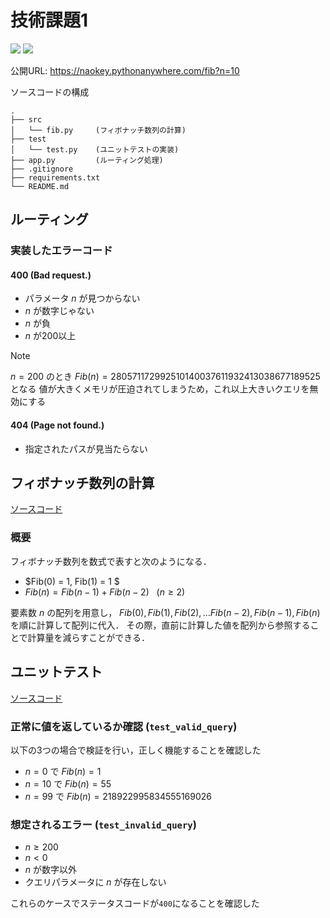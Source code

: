 # 技術課題1

![](https://img.shields.io/badge/python-v.3.9.9-blue.svg?logo=python)
![](https://img.shields.io/badge/Flask-v.2.2.5-orange.svg?logo=flask)

公開URL: https://naokey.pythonanywhere.com/fib?n=10

ソースコードの構成
```
.
├── src
│   └── fib.py     (フィボナッチ数列の計算)
├── test
│   └── test.py    (ユニットテストの実装)
├── app.py         (ルーティング処理)
├── .gitignore
├── requirements.txt
└── README.md
```

## ルーティング
### 実装したエラーコード
#### 400 (Bad request.)
- パラメータ $n$ が見つからない
- $n$ が数字じゃない
- $n$ が負
- $n$ が200以上
  
> [!NOTE]
> $n = 200$ のとき $Fib(n) = 280571172992510140037611932413038677189525$ となる
> 値が大きくメモリが圧迫されてしまうため，これ以上大きいクエリを無効にする

#### 404 (Page not found.)
- 指定されたパスが見当たらない


## フィボナッチ数列の計算
[ソースコード](https://github.com/naokeyn/fib_api/blob/main/src/fib.py)

### 概要

フィボナッチ数列を数式で表すと次のようになる．

- $Fib(0) = 1, Fib(1) = 1 $
- $Fib(n) = Fib(n-1) + Fib(n-2)$ &nbsp; $(n \geq 2)$

要素数 $n$ の配列を用意し， $Fib(0), Fib(1), Fib(2), ... Fib(n-2), Fib(n-1), Fib(n)$ を順に計算して配列に代入．
その際，直前に計算した値を配列から参照することで計算量を減らすことができる．



## ユニットテスト

[ソースコード](https://github.com/naokeyn/fib_api/blob/main/test/test.py)

### 正常に値を返しているか確認 (`test_valid_query`)
以下の3つの場合で検証を行い，正しく機能することを確認した
- $n=0$ で $Fib(n) = 1$
- $n=10$ で $Fib(n) = 55$
- $n=99$ で $Fib(n) = 218922995834555169026$

### 想定されるエラー (`test_invalid_query`)
- $n \geq 200$
- $n < 0$
- $n$ が数字以外
- クエリパラメータに $n$ が存在しない

これらのケースでステータスコードが`400`になることを確認した
